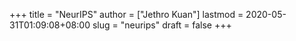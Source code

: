 +++
title = "NeurIPS"
author = ["Jethro Kuan"]
lastmod = 2020-05-31T01:09:08+08:00
slug = "neurips"
draft = false
+++
